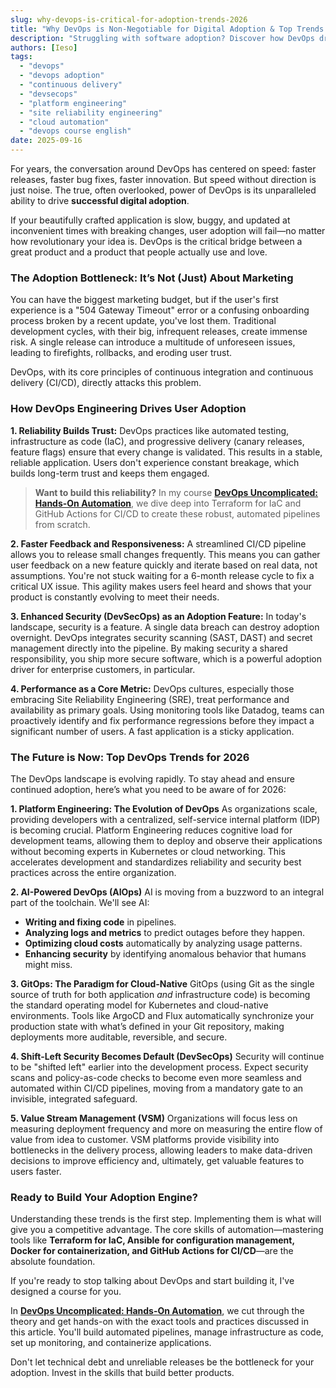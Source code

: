 ```yaml
---
slug: why-devops-is-critical-for-adoption-trends-2026
title: "Why DevOps is Non-Negotiable for Digital Adoption & Top Trends for 2026"
description: "Struggling with software adoption? Discover how DevOps drives successful adoption, enhances user experience, and explore the top DevOps trends shaping 2026."
authors: [Ieso]
tags:
  - "devops"
  - "devops adoption"
  - "continuous delivery"
  - "devsecops"
  - "platform engineering"
  - "site reliability engineering"
  - "cloud automation"
  - "devops course english"
date: 2025-09-16
---
```


For years, the conversation around DevOps has centered on speed: faster releases, faster bug fixes, faster innovation. But speed without direction is just noise. The true, often overlooked, power of DevOps is its unparalleled ability to drive **successful digital adoption**.

If your beautifully crafted application is slow, buggy, and updated at inconvenient times with breaking changes, user adoption will fail—no matter how revolutionary your idea is. DevOps is the critical bridge between a great product and a product that people actually use and love.

### The Adoption Bottleneck: It’s Not (Just) About Marketing

You can have the biggest marketing budget, but if the user's first experience is a "504 Gateway Timeout" error or a confusing onboarding process broken by a recent update, you've lost them. Traditional development cycles, with their big, infrequent releases, create immense risk. A single release can introduce a multitude of unforeseen issues, leading to firefights, rollbacks, and eroding user trust.

DevOps, with its core principles of continuous integration and continuous delivery (CI/CD), directly attacks this problem.

### How DevOps Engineering Drives User Adoption

**1. Reliability Builds Trust:**
DevOps practices like automated testing, infrastructure as code (IaC), and progressive delivery (canary releases, feature flags) ensure that every change is validated. This results in a stable, reliable application. Users don't experience constant breakage, which builds long-term trust and keeps them engaged.

> **Want to build this reliability?** In my course **[DevOps Uncomplicated: Hands-On Automation](https://www.udemy.com/course/devops-uncomplicated-hands-on-automation/?referralCode=B10598CA8715C2BB77CC)**, we dive deep into Terraform for IaC and GitHub Actions for CI/CD to create these robust, automated pipelines from scratch.

**2. Faster Feedback and Responsiveness:**
A streamlined CI/CD pipeline allows you to release small changes frequently. This means you can gather user feedback on a new feature quickly and iterate based on real data, not assumptions. You're not stuck waiting for a 6-month release cycle to fix a critical UX issue. This agility makes users feel heard and shows that your product is constantly evolving to meet their needs.

**3. Enhanced Security (DevSecOps) as an Adoption Feature:**
In today's landscape, security is a feature. A single data breach can destroy adoption overnight. DevOps integrates security scanning (SAST, DAST) and secret management directly into the pipeline. By making security a shared responsibility, you ship more secure software, which is a powerful adoption driver for enterprise customers, in particular.

**4. Performance as a Core Metric:**
DevOps cultures, especially those embracing Site Reliability Engineering (SRE), treat performance and availability as primary goals. Using monitoring tools like Datadog, teams can proactively identify and fix performance regressions before they impact a significant number of users. A fast application is a sticky application.

### The Future is Now: Top DevOps Trends for 2026

The DevOps landscape is evolving rapidly. To stay ahead and ensure continued adoption, here’s what you need to be aware of for 2026:

**1. Platform Engineering: The Evolution of DevOps**
As organizations scale, providing developers with a centralized, self-service internal platform (IDP) is becoming crucial. Platform Engineering reduces cognitive load for development teams, allowing them to deploy and observe their applications without becoming experts in Kubernetes or cloud networking. This accelerates development and standardizes reliability and security best practices across the entire organization.

**2. AI-Powered DevOps (AIOps)**
AI is moving from a buzzword to an integral part of the toolchain. We'll see AI:
*   **Writing and fixing code** in pipelines.
*   **Analyzing logs and metrics** to predict outages before they happen.
*   **Optimizing cloud costs** automatically by analyzing usage patterns.
*   **Enhancing security** by identifying anomalous behavior that humans might miss.

**3. GitOps: The Paradigm for Cloud-Native**
GitOps (using Git as the single source of truth for both application *and* infrastructure code) is becoming the standard operating model for Kubernetes and cloud-native environments. Tools like ArgoCD and Flux automatically synchronize your production state with what’s defined in your Git repository, making deployments more auditable, reversible, and secure.

**4. Shift-Left Security Becomes Default (DevSecOps)**
Security will continue to be "shifted left" earlier into the development process. Expect security scans and policy-as-code checks to become even more seamless and automated within CI/CD pipelines, moving from a mandatory gate to an invisible, integrated safeguard.

**5. Value Stream Management (VSM)**
Organizations will focus less on measuring deployment frequency and more on measuring the entire flow of value from idea to customer. VSM platforms provide visibility into bottlenecks in the delivery process, allowing leaders to make data-driven decisions to improve efficiency and, ultimately, get valuable features to users faster.

### Ready to Build Your Adoption Engine?

Understanding these trends is the first step. Implementing them is what will give you a competitive advantage. The core skills of automation—mastering tools like **Terraform for IaC, Ansible for configuration management, Docker for containerization, and GitHub Actions for CI/CD**—are the absolute foundation.

If you're ready to stop talking about DevOps and start building it, I've designed a course for you.

In **[DevOps Uncomplicated: Hands-On Automation](https://www.udemy.com/course/devops-uncomplicated-hands-on-automation/?referralCode=B10598CA8715C2BB77CC)**, we cut through the theory and get hands-on with the exact tools and practices discussed in this article. You'll build automated pipelines, manage infrastructure as code, set up monitoring, and containerize applications.

Don't let technical debt and unreliable releases be the bottleneck for your adoption. Invest in the skills that build better products.